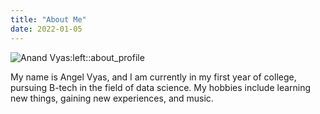 ```yaml
---
title: "About Me"
date: 2022-01-05
---
```


![Anand Vyas:left::about_profile](/images/profile.png)

My name is Angel Vyas, and I am currently in my first year of college, pursuing  B-tech in the field of data science. My hobbies include learning new things, gaining new experiences, and music.